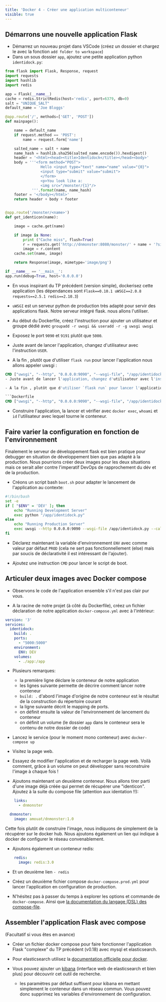 ```yaml
---
title: 'Docker 4 - Créer une application multiconteneur'
visible: true
---
```


## Démarrons une nouvelle application Flask 

- Démarrez un nouveau projet dans VSCode (créez un dossier et chargez le avec la fonction `add folder to workspace`)
- Dans un sous dossier `app`, ajoutez une petite application python `identidock.py`:
  
```python
from flask import Flask, Response, request
import requests
import hashlib
import redis

app = Flask(__name__)
cache = redis.StrictRedis(host='redis', port=6379, db=0)
salt = "UNIQUE_SALT"
default_name = 'Joe Bloggs'

@app.route('/', methods=['GET', 'POST'])
def mainpage():

    name = default_name
    if request.method == 'POST':
        name = request.form['name']

    salted_name = salt + name
    name_hash = hashlib.sha256(salted_name.encode()).hexdigest()
    header = '<html><head><title>Identidock</title></head><body>'
    body = '''<form method="POST">
                Hello <input type="text" name="name" value="{0}">
                <input type="submit" value="submit">
                </form>
                <p>You look like a:
                <img src="/monster/{1}"/>
            '''.format(name, name_hash)
    footer = '</body></html>'
    return header + body + footer


@app.route('/monster/<name>')
def get_identicon(name):

    image = cache.get(name)

    if image is None:
        print ("Cache miss", flush=True)
        r = requests.get('http://dnmonster:8080/monster/' + name + '?size=80')
        image = r.content
    cache.set(name, image)

    return Response(image, mimetype='image/png')

if __name__ == '__main__':
app.run(debug=True, host='0.0.0.0')

```

- En vous inspirant du TP précédent (version simple), dockerisez cette application (les dépendances sont
  `Flask==0.10.1 uWSGI==2.0.8 requests==2.5.1 redis==2.10.3`)

- `uWSGI` est un serveur python de production très adapté pour servir des applications flask. Notre serveur intégré flask.
 nous allons l'utiliser.

- Au début du Dockerfile, créez l'instruction pour ajouter un utilisateur et groupe dédié avec `groupadd -r uwsgi && useradd -r -g uwsgi uwsgi`

- Exposez le port `9090` et `9191` plutôt que `5000`.

- Juste avant de lancer l'application, changez d'utilisateur avec l'instruction `USER`.

- A la fin , plutôt que d'utiliser `flask run` pour lancer l'application nous allons appeler uwsgi :

```Dockerfile
CMD ["uwsgi", "--http", "0.0.0.0:9090", "--wsgi-file", "/app/identidock.py", "--callable", "app", "--stats", "0.0.0.0:9191"]
- Juste avant de lancer l'application, changez d'utilisateur avec l'instruction `USER`.

- A la fin , plutôt que d'utiliser `flask run` pour lancer l'application nous allons appeler uwsgi :

```Dockerfile
CMD ["uwsgi", "--http", "0.0.0.0:9090", "--wsgi-file", "/app/identidock.py", "--callable", "app", "--stats", "0.0.0.0:9191"]
```

- Construire l'application, la lancer et vérifier avec `docker exec`,  `whoami` et `id` l'utilisateur avec lequel tourne le conteneur.

## Faire varier la configuration en fonction de l'environnement

Finalement le serveur de développement flask est bien pratique pour debugger en situation de développement bien que pas adapté à la production.
Nous pourrions créer deux images pour les deux situations mais ce serait aller contre l'imperatif DevOps de rapprochement du dév et de la production.

- Créons un script bash `boot.sh` pour adapter le lancement de l'application au contexte:

```bash
#!/bin/bash
set -e
if [ "$ENV" = 'DEV' ]; then
    echo "Running Development Server"
    exec python "/app/identidock.py"
else
    echo "Running Production Server"
    exec uwsgi --http 0.0.0.0:9090 --wsgi-file /app/identidock.py --callable app --stats 0.0.0.0:9191
fi
```

- Déclarez maintenant la variable d'environnement `ENV` avec comme valeur par défaut `PROD` (cela ne sert pas fonctionnellement (else) mais par soucis de déclarativité il est intéressant de l'ajouter).

- Ajoutez une instruction `CMD` pour lancer le script de boot.


## Articuler deux images avec Docker compose

- Observons le code de l'application ensemble s'il n'est pas clair pur vous.

- A la racine de notre projet (à côté du Dockerfile), créez un fichier déclaration de notre application `docker-compose.yml` avec à l'intérieur:
  
```yml
version: '3'
services:
  identidock:
    build: .
    ports:
      - "5000:5000"
    environment:
      ENV: DEV
    volumes:
      - ./app:/app
```

- Plusieurs remarques:
  - la première ligne déclare le conteneur de notre application
  - les lignes suivante permette de décrire comment lancer notre conteneur
  - `build: .` d'abord l'image d'origine de notre conteneur est le résultat de la construction du répertoire courant
  - la ligne suivante décrit le mapping de ports.
  - on définit ensuite la valeur de l'environnement de lancement du conteneur
  - on définit un volume (le dossier `app` dans le conteneur sera le contenu de notre dossier de code)

- Lancez le service (pour le moment mono conteneur) avec `docker-compose up`
- Visitez la page web.
- Essayez de modifier l'application et de recharger la page web. Voilà comment, grâce à un volume on peut développer sans reconstruire l'image à chaque fois !

- Ajoutons maintenant un deuxième conteneur. Nous allons tirer parti d'une image déjà créée qui permet de récupérer une "identicon". Ajoutez à la suite du compose file (attention aux identation !!):

```yml
    links:
      - dnmonster

  dnmonster:
    image: amouat/dnmonster:1.0
```

Cette fois plutôt de construire l'image, nous indiquons de simplement de la récupérer sur le docker hub. Nous ajoutons également un lien qui indique à docker de configurer le réseau convenablement.

- Ajoutons également un conteneur redis:

```yml
    redis:
      image: redis:3.0
```

- Et un deuxième lien `- redis`

- Créez un deuxième fichier compose `docker-compose.prod.yml` pour lancer l'application en configuration de production.

- N'hésitez pas à passer du temps à explorer les options et commande de `docker-compose`. Ainsi que [la documentation du langage (DSL) des compose-file](https://docs.docker.com/compose/compose-file/).


## Assembler l'application Flask avec compose

(Facultatif si vous êtes en avance)

- Créer un fichier docker compose pour faire fonctionner l'application Flask "complexe" du TP précédent (v0.18) avec mysql et elasticsearch.

- Pour elasticsearch utilisez la [documentation officielle pour docker](https://www.elastic.co/guide/en/elasticsearch/reference/current/docker.html).

- Vous pouvez ajouter un [kibana](https://www.elastic.co/guide/en/kibana/current/docker.html) (interface web de elasticsearch et bien plus) pour découvrir cet outil de recherche.
  - les paramètres par défaut suffisent pour kibana en mettant simplement le conteneur dans un    réseau commun. Vous pouvez donc supprimez les variables d'environnement de configuration.